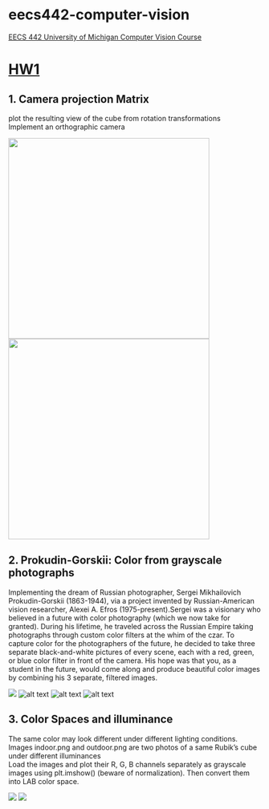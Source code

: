 # eecs442-computer-vision
[EECS 442  University of Michigan Computer Vision Course](https://web.eecs.umich.edu/~fouhey/teaching/EECS442_F19/index.html#syllabus)

# [HW1](https://web.eecs.umich.edu/~fouhey/teaching/EECS442_F19/resources/HW1.pdf)
## 1.  Camera projection Matrix 
plot the resulting view of the cube from rotation transformations  
Implement an orthographic camera 


<img src="https://github.com/unghee/eecs442-computer-vision/blob/master/hw1_submission/images/problem1_c.png" width ="400"><img src="https://github.com/unghee/eecs442-computer-vision/blob/master/hw1_submission/images/ortho.png" width ="400">
## 2. Prokudin-Gorskii: Color from grayscale photographs 
Implementing the dream of Russian photographer, Sergei Mikhailovich
Prokudin-Gorskii (1863-1944), via a project invented by Russian-American vision researcher, Alexei A.
Efros (1975-present).Sergei was a visionary who believed in a future with color photography (which
we now take for granted). During his lifetime, he traveled across the Russian Empire taking photographs
through custom color filters at the whim of the czar. To capture color for the photographers of the future,
he decided to take three separate black-and-white pictures of every scene, each with a red, green, or blue
color filter in front of the camera. His hope was that you, as a student in the future, would come along and
produce beautiful color images by combining his 3 separate, filtered images.


![](https://github.com/unghee/eecs442-computer-vision/blob/master/hw1_submission/images/HW1_files/prokudin-gorskii/00125v.jpg)
![alt text](https://github.com/unghee/eecs442-computer-vision/blob/master/hw1_submission/images/00125vstacked_alinged.jpg)
![alt text](https://github.com/unghee/eecs442-computer-vision/blob/master/hw1_submission/images/HW1_files/prokudin-gorskii/00153v.jpg)
![alt text](https://github.com/unghee/eecs442-computer-vision/blob/master/hw1_submission/images/00153vstacked_alinged.jpg)

## 3. Color Spaces and illuminance

The same color may look different under different lighting conditions. Images indoor.png and outdoor.png
are two photos of a same Rubik’s cube under different illuminances  
Load the images and plot their R, G, B channels separately as grayscale images using plt.imshow()
(beware of normalization). Then convert them into LAB color space.

<img src="https://github.com/unghee/eecs442-computer-vision/blob/master/hw1_submission/images/HW1_files/outdoor.png" class="center">
<img src="https://github.com/unghee/eecs442-computer-vision/blob/master/hw1_submission/images/task3_1_outdoor_lab.png" class="center">
